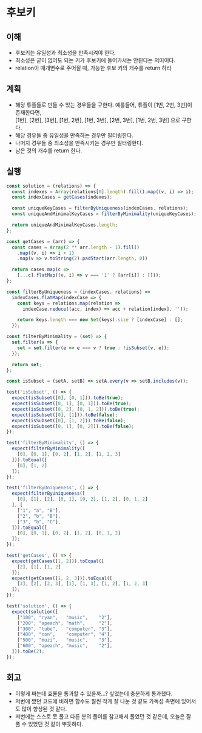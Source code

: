 # 후보키

## 이해

- 후보키는 유일성과 최소성을 만족시켜야 한다.
- 최소성은 굳이 없어도 되는 키가 후보키에 들어가서는 안된다는 의미이다.
- relation이 매개변수로 주어질 때, 가능한 후보 키의 개수를 return 하라

## 계획

- 해당 튜플들로 만들 수 있는 경우들을 구한다. 예를들어, 튜플이 [1번, 2번, 3번]이 존재한다면,  
  [1번], [2번], [3번], [1번, 2번], [1번, 3번], [2번, 3번], [1번, 2번, 3번] 으로 구한다.
- 해당 경우들 중 유일성을 만족하는 경우만 필터링한다.
- 나머지 경우들 중 최소성을 만족시키는 경우만 필터링한다.
- 남은 것의 개수를 return 한다.

## 실행

```js
const solution = (relations) => {
  const indexes = Array(relations[0].length).fill().map((v, i) => i);
  const indexCases = getCases(indexes);

  const uniqueKeyCases = filterByUniqueness(indexCases, relations);
  const uniqueAndMinimalKeyCases = filterByMinimality(uniqueKeyCases);

  return uniqueAndMinimalKeyCases.length;
};

const getCases = (arr) => {
  const cases = Array(2 ** arr.length - 1).fill()
    .map((v, i) => i + 1)
    .map(v => v.toString(2).padStart(arr.length, 0))

  return cases.map(c => 
    [...c].flatMap((v, i) => v === '1' ? [arr[i]] : []));
};

const filterByUniqueness = (indexCases, relations) =>
  indexCases.flatMap(indexCase => {
    const keys = relations.map(relation =>
      indexCase.reduce((acc, index) => acc + relation[index], ''));

    return keys.length === new Set(keys).size ? [indexCase] : [];
  });

const filterByMinimality = (set) => {
  set.filter(v => {
    set = set.filter(e => e === v ? true : !isSubset(v, e));
  });

  return set;
};

const isSubset = (setA, setB) => setA.every(v => setB.includes(v));

test('isSubset', () => {
  expect(isSubset([0], [0, 1])).toBe(true);
  expect(isSubset([0, 1], [0, 1])).toBe(true);
  expect(isSubset([0, 2], [0, 1, 2])).toBe(true);
  expect(isSubset([0], [1])).toBe(false);
  expect(isSubset([0], [1, 2])).toBe(false);
  expect(isSubset([0, 1], [0, 2])).toBe(false);
});

test('filterByMinimality', () => {
  expect(filterByMinimality([
    [0], [0, 1], [0, 2], [1, 2], [1, 2, 3]
  ])).toEqual([
    [0], [1, 2]
  ]);
});

test('filterByUniqueness', () => {
  expect(filterByUniqueness([
    [0], [1], [2], [0, 1], [0, 2], [1, 2], [0, 1, 2]
  ], [
    ["1", "a", "B"],
    ["2", "b", "B"],
    ["3", "b", "C"],
  ])).toEqual([
    [0], [0, 1], [0, 2], [1, 2], [0, 1, 2]
  ]);
});

test('getCases', () => {
  expect(getCases([1, 2])).toEqual([
    [2], [1], [1, 2]
  ]);
  expect(getCases([1, 2, 3])).toEqual([
    [3], [2], [2, 3], [1], [1, 3], [1, 2], [1, 2, 3]
  ]);
});

test('solution', () => {
  expect(solution([
    ["100", "ryan",   "music",    "2"],
    ["200", "apeach", "math",     "2"],
    ["300", "tube",   "computer", "3"],
    ["400", "con",    "computer", "4"],
    ["500", "muzi",   "music",    "3"],
    ["600", "apeach", "music",    "2"],
  ])).toBe(2);
});
```

## 회고

- 이렇게 짜는데 효율을 통과할 수 있을까...? 싶었는데 충분하게 통과했다.
- 저번에 짰던 코드에 비하면 함수도 훨씬 작게 잘 나눈 것 같도 가독성 측면에 있어서도 많이 향상된 것 같다.
- 저번에는 스스로 못 풀고 다른 분의 풀이를 참고해서 풀었던 것 같은데, 오늘은 잘 풀 수 있었던 것 같아 뿌듯하다.

